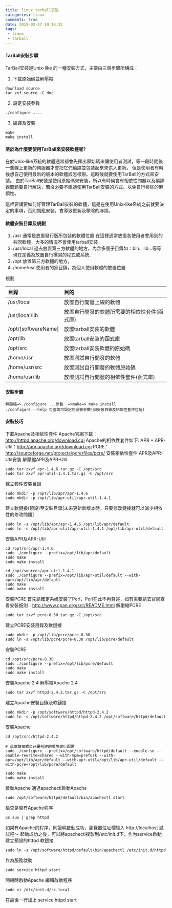 ```yaml
---
title: linux tarball安裝
categories: linux
comments: true
date: 2019-02-17 19:18:32
tags:
 - linux
 - tarball
---
```


#### TarBall安裝步驟 ####

TarBall安裝是Unix-like 的一種安裝方式，主要由三個步驟所構成：
1. 下載原始碼並解壓縮
```shell
download source
tar zxf source -C doc
```
2. 設定安裝參數
```shell
./configure …...
```
3. 編譯及安裝
```shell
make
make install
```

<!-- more -->

#### 至於為什麼要使用TarBall來安裝軟體呢? ####
在於Unix-like系統的軟體通常都會先釋出原始碼來讓使用者測試，等一段時間後一些線上更新的伺服器才會把它們編譯並包裝起來來供人更新。
但是使用者有時候想自己使用最新的版本的軟體該怎樣辦。這時候就要使用TarBall的方式來安裝。
由於TarBall安裝是使用原始碼來安裝，所以有時候會有相依性問題以及編譯器問題要自行解決，若沒必要不建議使用TarBall安裝的方式。以免自行移除的麻煩性。

這裡要講要如何好管理TarBall安裝的軟體，這是在使用Unix-like系統之前就要決定的事項，否則胡亂安裝，會導致更新及移除的麻煩。

#### 軟體安裝目錄及規劃 ####
1. /usr
	通常是放置發行版所包裝的軟體位置
	在這裡通常放置各使用者會用到的共同軟體，大多的情況不會使用tarball安裝．
2. /usr/local
    過去放置第三方軟體的地方，內含多個子目錄如：bin、lib...等等
	現在定義為放置自行撰寫的程式或系統．
3. /opt
	放置第三方軟體的地方，
4. /home/usr
	使用者的家目錄，為個人使用軟體的放置位置
	
規劃

| 目錄 | 目的 |
| :------ | :------ |
| /usr/local |放置自行開發上線的軟體|
| /usr/local/lib |放置自行開發的軟體所需要的相依性套件(函式庫)|
| /opt/[softwareName] | 放置tarball安裝的軟體|
|/opt/lib|放置tarball安裝的函式庫|
|/opt/src|放置tarball安裝軟體的原始碼|
|/home/usr|放置測試自行開發的軟體|
|/home/usr/src|放置測試自行開發的軟體原始碼|
|/home/usr/lib|放置測試自行開發的相依性套件(函式庫)|

#### 安裝步驟 ####
	解壓縮=>./configure ...參數  =>make=> make install
	./configure --help 可查詢可設定的安裝參數(如安裝目錄及相依性套件位址)

#### 安裝技巧 ####

下載Apache及相依性套件
Apache官網下載：http://httpd.apache.org/download.cgi
Apache的相依性套件如下:
APR + APR-Util：http://apr.apache.org/download.cgi
PCRE：http://sourceforge.net/projects/pcre/files/pcre/
安裝相依性套件
APR及APR-Util安裝
解壓縮APR及APR-Util
```shell
sudo tar zxvf apr-1.4.6.tar.gz -C /opt/src
sudo tar zxvf apr-util-1.4.1.tar.gz -C /opt/src
```
建立套件安裝目錄
```shell
sudo mkdir -p /opt/lib/apr/apr-1.4.6
sudo mkdir -p /opt/lib/apr-util/apr-util-1.4.1
```
建立軟鏈接(預設)至安裝目錄[未來更新新版本時，只要修改鏈接就可以減少相依性的修改問題]
```shell
sudo ln -s /opt/lib/apr/apr-1.4.6 /opt/lib/apr/default
sudo ln -s /opt/lib/apr-util/apr-util-1.4.1 /opt/lib/apr-util/default
```

安裝APR及APR-Util
```shell
cd /opt/src/apr-1.4.6
sudo ./configure --prefix=/opt/lib/apr/default
sudo make
sudo make install

cd /opt/sources/apr-util-1.4.1
sudo ./configure --prefix=/opt/lib/apr-util/default --with-apr=/opt/lib/apr/default
sudo make
sudo make install
```

安裝PCRE
首先請確定系统安裝了Perl，Perl在此不再赘述，如有需要請去官網查看安裝细則：http://www.cpan.org/src/README.html
解壓縮PCRE
```shell
sudo tar zxvf pcre-8.30.tar.gz -C /opt/src
```
建立PCRE安裝目錄及軟鏈接
```shell
sudo mkdir -p /opt/lib/pcre/pcre-8.30
sudo ln -s /opt/lib/pcre/pcre-8.30 /opt/lib/pcre/default
```
安裝PCRE
```shell
cd /opt/src/pcre-8.30
sudo ./configure --prefix=/opt/lib/pcre/default
sudo make
sudo make install
```
安裝Apache 2.4
解壓縮Apache 2.4
```shell
sudo tar zxvf httpd-2.4.2.tar.gz -C /opt/src
```
建立Apache安裝目錄及軟鏈接
```shell
sudo mkdir -p /opt/software/httpd/httpd-2.4.2
sudo ln -s /opt/software/httpd/httpd-2.4.2 /opt/software/httpd/default
```
安裝Apache
```shell
cd /opt/src/httpd-2.4.2

# 此處請根據自己要搭建的環境進行配置
sudo ./configure --prefix=/opt/software/httpd/default --enable-so --enable-rewrite=shared --with-mpm=prefork --with-apr=/opt/lib/apr/default --with-apr-util=/opt/lib/apr-util/default --with-pcre=/opt/lib/pcre/default

sudo make
sudo make install
```
啟動Apache
通過apachectl啟動Apache
```shell
sudo /opt/software/httpd/default/bin/apachectl start
```
檢查是否有Apache程序
```shell
ps aux | grep httpd
```
如果有Apache的程序，則證明啟動成功，瀏覽器位址欄输入 http://localhost 試試吧～
起動成功之後，可以將apachectl複製到/etc/init.d下，作为service啟動。
建立預設的httpd 軟鏈接
```shell
sudo ln -s /opt/software/httpd/default/bin/apachectl /etc/init.d/httpd
```
作為服務啟動
```shell
sudo service httpd start
```

開機時啟動Apache
編輯啟動程序
```shell
sudo vi /etc/init.d/rc.local
```
在最後一行加上 service httpd start

 

